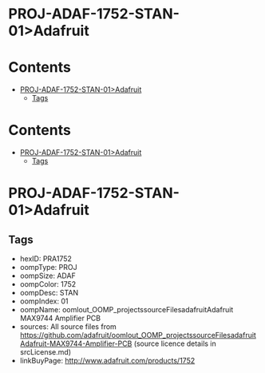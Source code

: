 
PROJ-ADAF-1752-STAN-01>Adafruit
===============================

Contents
========

* [PROJ-ADAF-1752-STAN-01>Adafruit](#proj-adaf-1752-stan-01adafruit)
	* [Tags](#tags)

Contents
========

* [PROJ-ADAF-1752-STAN-01>Adafruit](#proj-adaf-1752-stan-01adafruit)
	* [Tags](#tags)

# PROJ-ADAF-1752-STAN-01>Adafruit

## Tags

- hexID: PRA1752
- oompType: PROJ
- oompSize: ADAF
- oompColor: 1752
- oompDesc: STAN
- oompIndex: 01
- oompName: oomlout_OOMP_projectssourceFilesadafruitAdafruit MAX9744 Amplifier PCB
- sources: All source files from https://github.com/adafruit/oomlout_OOMP_projectssourceFilesadafruitAdafruit-MAX9744-Amplifier-PCB (source licence details in srcLicense.md)
- linkBuyPage: http://www.adafruit.com/products/1752
